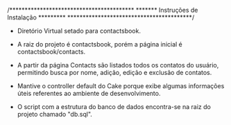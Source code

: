 /*****************************************
******* Instruções de Instalação *********
*****************************************/

- Diretório Virtual setado para contactsbook.

- A raiz do projeto é contactsbook, porém a 
página inicial é contactsbook/contacts.

- A partir da página Contacts são listados todos
os contatos do usuário, permitindo busca por nome, 
adição, edição e exclusão de contatos.

- Mantive o controller default do Cake porque exibe
algumas informações úteis referentes ao ambiente de
desenvolvimento.

- O script com a estrutura do banco de dados 
encontra-se na raiz do projeto chamado "db.sql".
